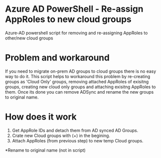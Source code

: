 # Azure AD PowerShell - Re-assign AppRoles to new cloud groups
Azure-AD powershell script for removing and re-assigning AppRoles to other/new cloud groups

# Problem and workaround
If you need to migrate on-prem AD groups to cloud groups there is no easy way to do it.
This script helps to workaround this problem by re-creating groups as 'Cloud Only' groups,
removing attached AppRoles of exisitng groups, creating new cloud only groups and attaching 
exisitng AppRoles to them. Once its done you can remove ADSync and rename the new groups to
original name.

# How does it work
1. Get AppRole IDs and detach them from AD synced AD Groups.
2. Crate new Cloud groups with (+) in the begining.
3. Attach AppRoles (from previous step) to new temp Cloud groups.

*Rename to original name (not in script)
